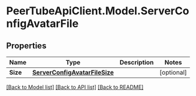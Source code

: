 # PeerTubeApiClient.Model.ServerConfigAvatarFile

## Properties

Name | Type | Description | Notes
------------ | ------------- | ------------- | -------------
**Size** | [**ServerConfigAvatarFileSize**](ServerConfigAvatarFileSize.md) |  | [optional] 

[[Back to Model list]](../README.md#documentation-for-models) [[Back to API list]](../README.md#documentation-for-api-endpoints) [[Back to README]](../README.md)

